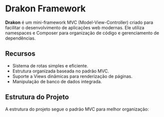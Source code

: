 # Drakon Framework

**Drakon** é um mini-framework MVC (Model-View-Controller) criado para facilitar o desenvolvimento de aplicações web modernas. Ele utiliza namespaces e Composer para organização de código e gerenciamento de dependências.

## Recursos
- Sistema de rotas simples e eficiente.
- Estrutura organizada baseada no padrão MVC.
- Suporte a Views dinâmicas para renderização de páginas.
- Manipulação de banco de dados integrada.

## Estrutura do Projeto
A estrutura do projeto segue o padrão MVC para melhor organização:

